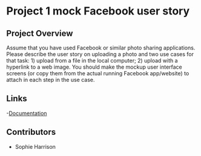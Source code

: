 # Project 1 mock Facebook user story

## Project Overview

Assume that you have used Facebook or similar photo sharing applications. Please describe the user story on uploading a photo and two use cases for that task: 1) upload from a file in the local computer; 2) upload with a hyperlink to a web image. You should make the mockup user interface screens (or copy them from the actual running Facebook app/website) to attach in each step in the use case.


## Links
-[Documentation](https://github.com/acsharrison/comp3700)

## Contributors
  
- Sophie Harrison